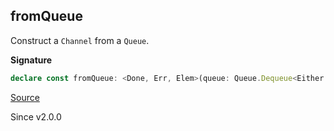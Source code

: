 ## fromQueue

Construct a `Channel` from a `Queue`.

**Signature**

```ts
declare const fromQueue: <Done, Err, Elem>(queue: Queue.Dequeue<Either.Either<Elem, Exit.Exit<Done, Err>>>) => Channel<Elem, unknown, Err, unknown, Done, unknown>
```

[Source](https://github.com/Effect-TS/effect/tree/main/packages/effect/src/Channel.ts#L1143)

Since v2.0.0